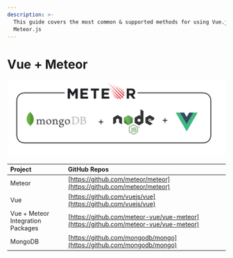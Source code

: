 ```yaml
---
description: >-
  This guide covers the most common & supported methods for using Vue.js with
  Meteor.js
---
```


# Vue + Meteor

![](.gitbook/assets/image%20%283%29.png)

| Project | GitHub Repos |
| :--- | :--- |
| Meteor | [https://github.com/meteor/meteor](https://github.com/meteor/meteor) |
| Vue | [https://github.com/vuejs/vue](https://github.com/vuejs/vue) |
| Vue + Meteor Integration Packages | [https://github.com/meteor-vue/vue-meteor](https://github.com/meteor-vue/vue-meteor) |
| MongoDB | [https://github.com/mongodb/mongo](https://github.com/mongodb/mongo) |



